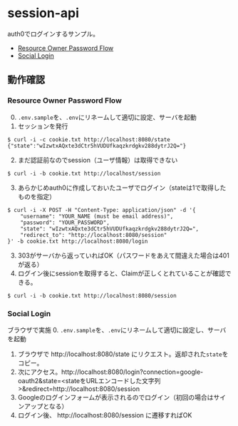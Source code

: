 # session-api
auth0でログインするサンプル。
- [Resource Owner Password Flow](https://auth0.com/docs/authorization/flows/resource-owner-password-flow) 
- [Social Login](https://auth0.com/docs/authorization/flows/call-your-api-using-the-authorization-code-flow)


## 動作確認
### Resource Owner Password Flow
0. `.env.sample`を、`.env`にリネームして適切に設定、サーバを起動
1. セッションを発行
```shell
$ curl -i -c cookie.txt http://localhost:8080/state
{"state":"wIzwtxAQxte3dCtr5hVUDUfkaqzkrdgkv288dytrJ2Q="}
```
2. まだ認証前なのでsession（ユーザ情報）は取得できない
```shell
$ curl -i -b cookie.txt http://localhost/session
```
3. あらかじめauth0に作成しておいたユーザでログイン（stateは1で取得したものを指定）
```shell
$ curl -i -X POST -H "Content-Type: application/json" -d '{
    "username": "YOUR_NAME (must be email address)",
    "password": "YOUR_PASSWORD",
    "state": "wIzwtxAQxte3dCtr5hVUDUfkaqzkrdgkv288dytrJ2Q=",
    "redirect_to": "http://localhost:8080/session"
}' -b cookie.txt http://localhost:8080/login
```
3. 303がサーバから返っていればOK（パスワードをあえて間違えた場合は401が返る）
4. ログイン後にsessionを取得すると、Claimが正しくとれていることが確認できる。
```shell
$ curl -i -b cookie.txt http://localhost:8080/session
```


### Social Login
ブラウザで実施
0. `.env.sample`を、`.env`にリネームして適切に設定し、サーバを起動
1. ブラウザで http://localhost:8080/state にリクエスト。返却された`state`をコピー。
2. 次にアクセス。http://localhost:8080/login?connection=google-oauth2&state=<stateをURLエンコードした文字列>&redirect=http://localhost:8080/session
3. Googleのログインフォームが表示されるのでログイン（初回の場合はサインアップとなる）
4. ログイン後、 http://localhost:8080/session に遷移すればOK